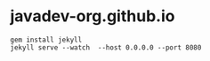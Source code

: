 # javadev-org.github.io

    gem install jekyll  
    jekyll serve --watch  --host 0.0.0.0 --port 8080
